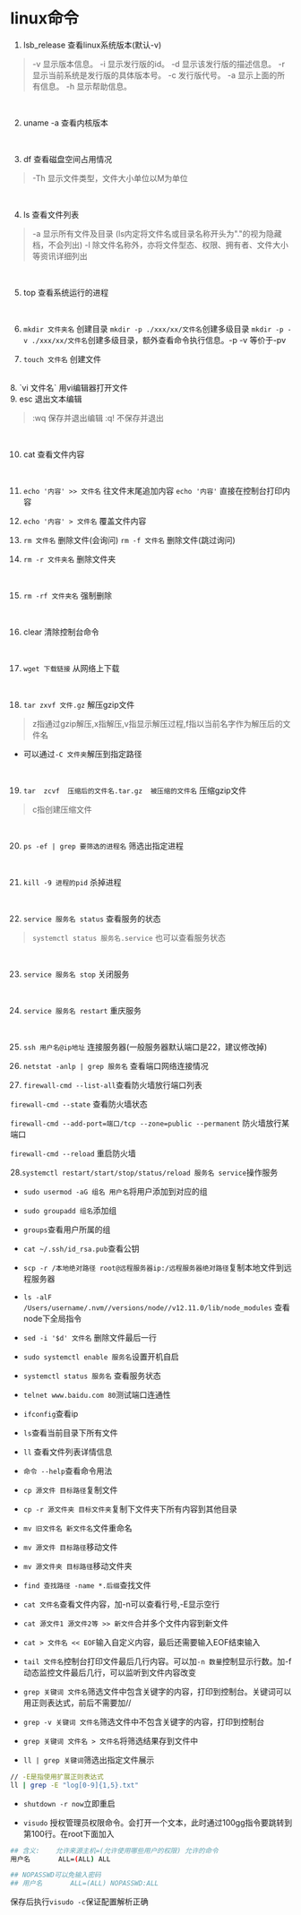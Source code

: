 # linux命令

1. lsb_release 查看linux系统版本(默认-v)

> -v 显示版本信息。
-i 显示发行版的id。
-d 显示该发行版的描述信息。
-r 显示当前系统是发行版的具体版本号。
-c 发行版代号。
-a 显示上面的所有信息。
-h 显示帮助信息。

<br/>

2. uname -a 查看内核版本
<br/>

3. df 查看磁盘空间占用情况

> -Th 显示文件类型，文件大小单位以M为单位

<br/>

4. ls 查看文件列表

> -a 显示所有文件及目录 (ls内定将文件名或目录名称开头为"."的视为隐藏档，不会列出)
-l 除文件名称外，亦将文件型态、权限、拥有者、文件大小等资讯详细列出

<br/>

5. top 查看系统运行的进程
<br/>

6. `mkdir 文件夹名` 创建目录
`mkdir -p ./xxx/xx/文件名`创建多级目录
`mkdir -p -v ./xxx/xx/文件名`创建多级目录，额外查看命令执行信息。-p -v 等价于-pv

7. `touch 文件名` 创建文件
<br/>
8. `vi 文件名` 用vi编辑器打开文件
<br/>
9. esc 退出文本编辑

> :wq 保存并退出编辑
:q! 不保存并退出

<br/>

10. cat 查看文件内容
<br/>

11. `echo '内容' >> 文件名`  往文件末尾追加内容
`echo '内容'` 直接在控制台打印内容

12. `echo '内容' > 文件名`  覆盖文件内容

13. `rm 文件名` 删除文件(会询问)
`rm -f 文件名` 删除文件(跳过询问)

14. `rm -r 文件夹名` 删除文件夹
<br/>

15. `rm -rf 文件夹名` 强制删除
<br/>

16. clear 清除控制台命令
<br/>

17. `wget 下载链接` 从网络上下载
<br/>

18. `tar zxvf 文件.gz` 解压gzip文件

> z指通过gzip解压,x指解压,v指显示解压过程,f指以当前名字作为解压后的文件名

* 可以通过`-C 文件夹`解压到指定路径

<br/>

19. `tar  zcvf  压缩后的文件名.tar.gz  被压缩的文件名` 压缩gzip文件

> c指创建压缩文件

<br/>

20. `ps -ef | grep 要筛选的进程名` 筛选出指定进程
<br/>

21. `kill -9 进程的pid` 杀掉进程
<br/>

22. `service 服务名 status` 查看服务的状态

> `systemctl status 服务名.service` 也可以查看服务状态
<br/>

23. `service 服务名 stop` 关闭服务
<br/>

24. `service 服务名 restart` 重庆服务
<br/>

25. `ssh 用户名@ip地址` 连接服务器(一般服务器默认端口是22，建议修改掉)

26. `netstat -anlp | grep 服务名` 查看端口网络连接情况

27. `firewall-cmd --list-all`查看防火墙放行端口列表

`firewall-cmd --state` 查看防火墙状态

`firewall-cmd --add-port=端口/tcp --zone=public --permanent` 防火墙放行某端口

`firewall-cmd --reload` 重启防火墙

28.`systemctl restart/start/stop/status/reload 服务名 service`操作服务

* `sudo usermod -aG 组名 用户名`将用户添加到对应的组
* `sudo groupadd 组名`添加组
* `groups`查看用户所属的组
* `cat ~/.ssh/id_rsa.pub`查看公钥

* `scp -r /本地绝对路径 root@远程服务器ip:/远程服务器绝对路径`复制本地文件到远程服务器

* `ls -alF /Users/username/.nvm//versions/node//v12.11.0/lib/node_modules` 查看node下全局指令

* `sed -i '$d' 文件名` 删除文件最后一行

* `sudo systemctl enable 服务名`设置开机自启

* `systemctl status 服务名` 查看服务状态

* `telnet www.baidu.com 80`测试端口连通性

* `ifconfig`查看ip

* `ls`查看当前目录下所有文件

* `ll` 查看文件列表详情信息

* `命令 --help`查看命令用法

* `cp 源文件 目标路径`复制文件

* `cp -r 源文件夹 目标文件夹`复制下文件夹下所有内容到其他目录

* `mv 旧文件名 新文件名`文件重命名

* `mv 源文件 目标路径`移动文件

* `mv 源文件夹 目标路径`移动文件夹

* `find 查找路径 -name *.后缀`查找文件

* `cat 文件名`查看文件内容，加-n可以查看行号,-E显示空行
* `cat 源文件1 源文件2等 >> 新文件`合并多个文件内容到新文件

* `cat > 文件名 << EOF`输入自定义内容，最后还需要输入EOF结束输入

* `tail 文件名`控制台打印文件最后几行内容。可以加`-n 数量`控制显示行数。加-f动态监控文件最后几行，可以监听到文件内容改变

* `grep 关键词 文件名`筛选文件中包含关键字的内容，打印到控制台。关键词可以用正则表达式，前后不需要加//
* `grep -v 关键词 文件名`筛选文件中不包含关键字的内容，打印到控制台
* `grep 关键词 文件名 > 文件名`将筛选结果存到文件中

* `ll | grep 关键词`筛选出指定文件展示

```bash
// -E是指使用扩展正则表达式
ll | grep -E "log[0-9]{1,5}.txt"
```

* `shutdown -r now`立即重启

* `visudo` 授权管理员权限命令。会打开一个文本，此时通过100gg指令要跳转到第100行。在root下面加入

```bash
## 含义:    允许来源主机=(允许使用哪些用户的权限) 允许的命令
用户名       ALL=(ALL) ALL

## NOPASSWD可以免输入密码
## 用户名       ALL=(ALL) NOPASSWD:ALL
```

保存后执行`visudo -c`保证配置解析正确

